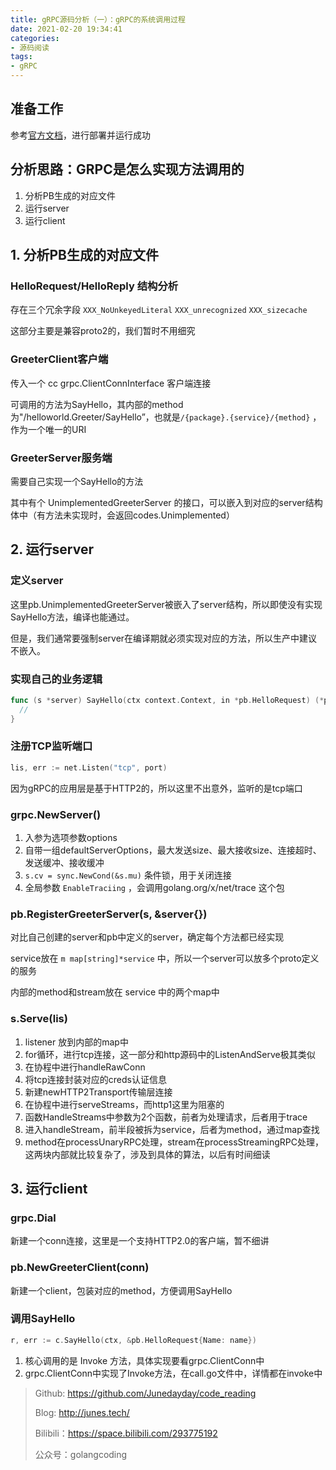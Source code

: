 ```yaml
---
title: gRPC源码分析（一）：gRPC的系统调用过程
date: 2021-02-20 19:34:41
categories: 
- 源码阅读
tags:
- gRPC
---
```




## 准备工作

参考[官方文档](https://grpc.io/docs/quickstart/go/)，进行部署并运行成功



## 分析思路：GRPC是怎么实现方法调用的

1. 分析PB生成的对应文件
2. 运行server
3. 运行client



## 1. 分析PB生成的对应文件

### HelloRequest/HelloReply 结构分析

存在三个冗余字段 `XXX_NoUnkeyedLiteral` `XXX_unrecognized` `XXX_sizecache`

这部分主要是兼容proto2的，我们暂时不用细究



### GreeterClient客户端

传入一个 cc grpc.ClientConnInterface 客户端连接

可调用的方法为SayHello，其内部的method为"/helloworld.Greeter/SayHello”，也就是`/{package}.{service}/{method}` ，作为一个唯一的URI



### GreeterServer服务端

需要自己实现一个SayHello的方法

其中有个 UnimplementedGreeterServer 的接口，可以嵌入到对应的server结构体中（有方法未实现时，会返回codes.Unimplemented）



## 2. 运行server

### 定义server

这里pb.UnimplementedGreeterServer被嵌入了server结构，所以即使没有实现SayHello方法，编译也能通过。

但是，我们通常要强制server在编译期就必须实现对应的方法，所以生产中建议不嵌入。



### 实现自己的业务逻辑

```go
func (s *server) SayHello(ctx context.Context, in *pb.HelloRequest) (*pb.HelloReply, error){
  //
}
```



### 注册TCP监听端口

```go
lis, err := net.Listen("tcp", port)
```

因为gRPC的应用层是基于HTTP2的，所以这里不出意外，监听的是tcp端口



### grpc.NewServer()

1. 入参为选项参数options
2. 自带一组defaultServerOptions，最大发送size、最大接收size、连接超时、发送缓冲、接收缓冲
3. `s.cv = sync.NewCond(&s.mu)` 条件锁，用于关闭连接
4. 全局参数 `EnableTraciing` ，会调用golang.org/x/net/trace 这个包



### pb.RegisterGreeterServer(s, &server{})

对比自己创建的server和pb中定义的server，确定每个方法都已经实现

service放在 `m map[string]*service` 中，所以一个server可以放多个proto定义的服务

内部的method和stream放在 service 中的两个map中



### s.Serve(lis)

1. listener 放到内部的map中
2. for循环，进行tcp连接，这一部分和http源码中的ListenAndServe极其类似
3. 在协程中进行handleRawConn
4. 将tcp连接封装对应的creds认证信息
5. 新建newHTTP2Transport传输层连接
6. 在协程中进行serveStreams，而http1这里为阻塞的
7. 函数HandleStreams中参数为2个函数，前者为处理请求，后者用于trace
8. 进入handleStream，前半段被拆为service，后者为method，通过map查找
9. method在processUnaryRPC处理，stream在processStreamingRPC处理，这两块内部就比较复杂了，涉及到具体的算法，以后有时间细读



## 3. 运行client

### grpc.Dial

新建一个conn连接，这里是一个支持HTTP2.0的客户端，暂不细讲



###  pb.NewGreeterClient(conn)

新建一个client，包装对应的method，方便调用SayHello



### 调用SayHello

```go
r, err := c.SayHello(ctx, &pb.HelloRequest{Name: name})
```

1. 核心调用的是 Invoke 方法，具体实现要看grpc.ClientConn中
2. grpc.ClientConn中实现了Invoke方法，在call.go文件中，详情都在invoke中



> Github: https://github.com/Junedayday/code_reading
>
> Blog: http://junes.tech/
>
> Bilibili：https://space.bilibili.com/293775192
>
> 公众号：golangcoding

